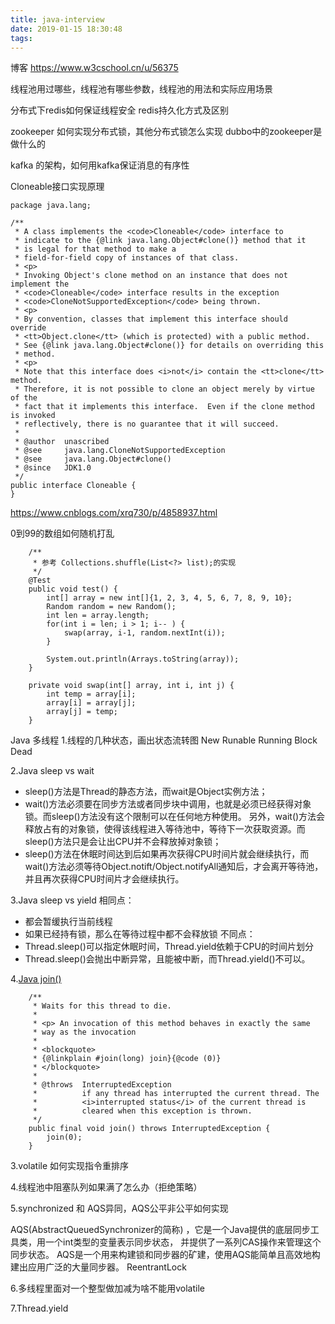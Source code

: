 ```yaml
---
title: java-interview
date: 2019-01-15 18:30:48
tags:
---
```

博客
https://www.w3cschool.cn/u/56375

线程池用过哪些，线程池有哪些参数，线程池的用法和实际应用场景

分布式下redis如何保证线程安全
redis持久化方式及区别

zookeeper 如何实现分布式锁，其他分布式锁怎么实现
dubbo中的zookeeper是做什么的

kafka 的架构，如何用kafka保证消息的有序性


Cloneable接口实现原理


```text
package java.lang;

/**
 * A class implements the <code>Cloneable</code> interface to
 * indicate to the {@link java.lang.Object#clone()} method that it
 * is legal for that method to make a
 * field-for-field copy of instances of that class.
 * <p>
 * Invoking Object's clone method on an instance that does not implement the
 * <code>Cloneable</code> interface results in the exception
 * <code>CloneNotSupportedException</code> being thrown.
 * <p>
 * By convention, classes that implement this interface should override
 * <tt>Object.clone</tt> (which is protected) with a public method.
 * See {@link java.lang.Object#clone()} for details on overriding this
 * method.
 * <p>
 * Note that this interface does <i>not</i> contain the <tt>clone</tt> method.
 * Therefore, it is not possible to clone an object merely by virtue of the
 * fact that it implements this interface.  Even if the clone method is invoked
 * reflectively, there is no guarantee that it will succeed.
 *
 * @author  unascribed
 * @see     java.lang.CloneNotSupportedException
 * @see     java.lang.Object#clone()
 * @since   JDK1.0
 */
public interface Cloneable {
}
```
https://www.cnblogs.com/xrq730/p/4858937.html


0到99的数组如何随机打乱
```text
	/**
     * 参考 Collections.shuffle(List<?> list);的实现
     */
    @Test
    public void test() {
        int[] array = new int[]{1, 2, 3, 4, 5, 6, 7, 8, 9, 10};
        Random random = new Random();
        int len = array.length;
        for(int i = len; i > 1; i-- ) {
            swap(array, i-1, random.nextInt(i));
        }

        System.out.println(Arrays.toString(array));
    }

    private void swap(int[] array, int i, int j) {
        int temp = array[i];
        array[i] = array[j];
        array[j] = temp;
    }

```

Java 多线程
1.线程的几种状态，画出状态流转图
New
Runable
Running
Block
Dead

2.Java sleep vs wait 
- sleep()方法是Thread的静态方法，而wait是Object实例方法；
- wait()方法必须要在同步方法或者同步块中调用，也就是必须已经获得对象锁。而sleep()方法没有这个限制可以在任何地方种使用。
另外，wait()方法会释放占有的对象锁，使得该线程进入等待池中，等待下一次获取资源。而sleep()方法只是会让出CPU并不会释放掉对象锁；
- sleep()方法在休眠时间达到后如果再次获得CPU时间片就会继续执行，而wait()方法必须等待Object.notift/Object.notifyAll通知后，才会离开等待池，
并且再次获得CPU时间片才会继续执行。

3.Java sleep vs yield
相同点：
- 都会暂缓执行当前线程
- 如果已经持有锁，那么在等待过程中都不会释放锁
不同点：
- Thread.sleep()可以指定休眠时间，Thread.yield依赖于CPU的时间片划分
- Thread.sleep()会抛出中断异常，且能被中断，而Thread.yield()不可以。

4.[Java join()](https://github.com/geekymv/netty-sample/blob/master/netty-sample-01-helloworld/src/main/java/com/geekymv/netty/sample/concurrent/multithread/JoinTest.java)
```text
    /**
     * Waits for this thread to die.
     *
     * <p> An invocation of this method behaves in exactly the same
     * way as the invocation
     *
     * <blockquote>
     * {@linkplain #join(long) join}{@code (0)}
     * </blockquote>
     *
     * @throws  InterruptedException
     *          if any thread has interrupted the current thread. The
     *          <i>interrupted status</i> of the current thread is
     *          cleared when this exception is thrown.
     */
    public final void join() throws InterruptedException {
        join(0);
    }
```

3.volatile 如何实现指令重排序

4.线程池中阻塞队列如果满了怎么办（拒绝策略）

5.synchronized 和 AQS异同，AQS公平非公平如何实现


AQS(AbstractQueuedSynchronizer的简称) ，它是一个Java提供的底层同步工具类，用一个int类型的变量表示同步状态，
并提供了一系列CAS操作来管理这个同步状态。
AQS是一个用来构建锁和同步器的矿建，使用AQS能简单且高效地构建出应用广泛的大量同步器。
ReentrantLock 


















































6.多线程里面对一个整型做加减为啥不能用volatile

7.Thread.yield








































